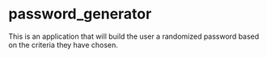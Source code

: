 # password_generator
This is an application that will build the user a randomized password
based on the criteria they have chosen.